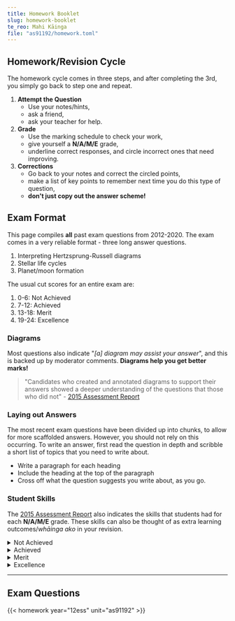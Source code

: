 ```yaml
---
title: Homework Booklet
slug: homework-booklet
te_reo: Mahi Kāinga
file: "as91192/homework.toml"
---
```


## Homework/Revision Cycle

The homework cycle comes in three steps, and after completing the 3rd, you simply go back to step one and repeat.

1. __Attempt the Question__
    - Use your notes/hints,
    - ask a friend,
    - ask your teacher for help.
2. __Grade__
    - Use the marking schedule to check your work,
    - give yourself a __N/A/M/E__ grade,
    - underline correct responses, and circle incorrect ones that need improving.
3. __Corrections__
    - Go back to your notes and correct the circled points,
    - make a list of key points to remember next time you do this type of question,
    - __don't just copy out the answer scheme!__

## Exam Format

This page compiles __all__ past exam questions from 2012-2020. The exam comes in a very reliable format - three long answer questions.

1. Interpreting Hertzsprung-Russell diagrams
2. Stellar life cycles
3. Planet/moon formation

The usual cut scores for an entire exam are:

1. 0-6: Not Achieved
2. 7-12: Achieved
3. 13-18: Merit
4. 19-24: Excellence

### Diagrams

Most questions also indicate "_[a] diagram may assist your answer_", and this is backed up by moderator comments. __Diagrams help you get better marks!__

>  "Candidates who created and annotated diagrams to support their answers showed a deeper understanding of the questions that those who did not" - [2015 Assessment Report](https://www.nzqa.govt.nz/nqfdocs/ncea-resource/reports/2015/level2/science.pdf)

### Laying out Answers

The most recent exam questions have been divided up into chunks, to allow for more scaffolded answers. However, you should not rely on this occurring. To write an answer, first read the question in depth and scribble a short list of topics that you need to write about.

- Write a paragraph for each heading
- Include the heading at the top of the paragraph
- Cross off what the question suggests you write about, as you go.

### Student Skills

The [2015 Assessment Report](https://www.nzqa.govt.nz/nqfdocs/ncea-resource/reports/2015/level2/science.pdf) also indicates the skills that students had for each __N/A/M/E__ grade. These skills can also be thought of as extra learning outcomes/_whāinga ako_ in your revision.

<details>
    <summary>Not Achieved</summary>
    <ul>
        <li>could not describe characteristics of stars from the HR diagram,</li>
        <li>referred only to either inner or outer planets</li>
        <li>only described part of the life cycle of a large mass star.</li>
    </ul>
</details>

<details>
    <summary>Achieved</summary>
    <ul>
        <li>described general star characteristics from the HR Diagram and inferred the size of the stars; some were linking large size to increased luminosity / brightness,</li>
        <li>gave the material of the inner and outer planets,</li>
        <li>described the key stages of the life cycle of a large mass star.</li>
    </ul>
</details>

<details>
    <summary>Merit</summary>
    <ul>
        <li>linked increased / decreased luminosity to the surface area of one OR both stars,</li>
        <li>explained how inner and / or outer planets formed in reference to two clear points
(often material and temperature),</li>
        <li>were able to discuss the life cycle of a massive star with explanations of two
stages with regards to fuel use, gravity and mass.</li>
    </ul>
</details>

<details>
    <summary>Excellence</summary>
    <ul>
        <li>made the clear link between same temperature and different brightness due to different surface areas emitting the same energy,</li>
        <li>explained the formation of inner and outer planets with reasons with regards to the example, rather than our solar system</li>
        <li>explained in detail the birth, life and death of a large mass star that had links to mass, energy changes, gravity and fuel use.</li>
    </ul>
</details>

---

## Exam Questions

{{< homework year="12ess" unit="as91192" >}}
